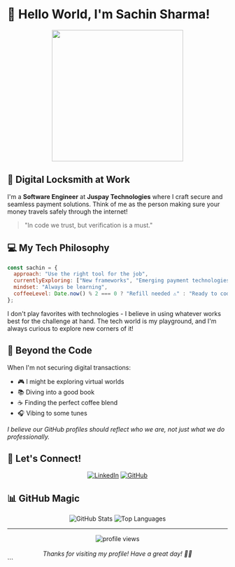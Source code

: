 # 👋 Hello World, I'm Sachin Sharma!

<div align="center">
  <img src="https://media.giphy.com/media/v1.Y2lkPTc5MGI3NjExbHF6bWdtbmFyd2c0a2t0dWM5NWJxdHQ0bjRrbDB0NnkzOXRkaXJ5ZyZlcD12MV9pbnRlcm5hbF9naWZfYnlfaWQmY3Q9Zw/f3iwJFOVOwuy7K6FFw/giphy.gif" width="300">
</div>

## 🔐 Digital Locksmith at Work

I'm a **Software Engineer** at **Juspay Technologies** where I craft secure and seamless payment solutions. Think of me as the person making sure your money travels safely through the internet!

> "In code we trust, but verification is a must." 

## 💻 My Tech Philosophy

```javascript
const sachin = {
  approach: "Use the right tool for the job",
  currentlyExploring: ["New frameworks", "Emerging payment technologies", "Security protocols"],
  mindset: "Always be learning",
  coffeeLevel: Date.now() % 2 === 0 ? "Refill needed ⚠️" : "Ready to code! ✅"
};
```

I don't play favorites with technologies - I believe in using whatever works best for the challenge at hand. The tech world is my playground, and I'm always curious to explore new corners of it!

## 🌈 Beyond the Code

When I'm not securing digital transactions:
- 🎮 I might be exploring virtual worlds
- 📚 Diving into a good book
- ☕ Finding the perfect coffee blend
- 🎧 Vibing to some tunes

*I believe our GitHub profiles should reflect who we are, not just what we do professionally.*

## 🤝 Let's Connect!

<div align="center">
  
[![LinkedIn](https://img.shields.io/badge/LinkedIn-Sachin_Sharma-0077B5?style=for-the-badge&logo=linkedin&logoColor=white)](https://www.linkedin.com/in/sachin-sharma/)
[![GitHub](https://img.shields.io/badge/GitHub-SachinSharma--Juspay-181717?style=for-the-badge&logo=github&logoColor=white)](https://github.com/SachinSharma-Juspay)
  
</div>

## 📊 GitHub Magic

<div align="center">
  
![GitHub Stats](https://github-readme-stats.vercel.app/api?username=murdore&show_icons=true&theme=radical)
![Top Languages](https://github-readme-stats.vercel.app/api/top-langs/?username=murdore&layout=compact&theme=radical)
  
</div>

---

<div align="center">
  <img src="https://komarev.com/ghpvc/?username=murdore&color=blueviolet" alt="profile views" />
  <br><br>
  <i>Thanks for visiting my profile! Have a great day! 👨‍💻</i>
</div>
```
